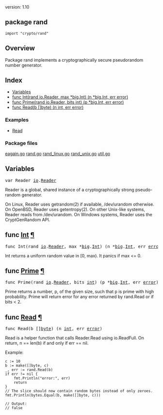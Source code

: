version: 1.10
## package rand

  `import "crypto/rand"`

## Overview

Package rand implements a cryptographically secure pseudorandom number
generator.

## Index

- [Variables](#pkg-variables)
- [func Int(rand io.Reader, max *big.Int) (n *big.Int, err error)](#Int)
- [func Prime(rand io.Reader, bits int) (p *big.Int, err error)](#Prime)
- [func Read(b []byte) (n int, err error)](#Read)

### Examples

- [Read](#exampleRead)

### Package files
 [eagain.go](//github.com/golang/go/blob/2ea7d3461bb41d0ae12b56ee52d43314bcdb97f9/src/crypto/rand/eagain.go) [rand.go](//github.com/golang/go/blob/2ea7d3461bb41d0ae12b56ee52d43314bcdb97f9/src/crypto/rand/rand.go) [rand_linux.go](//github.com/golang/go/blob/2ea7d3461bb41d0ae12b56ee52d43314bcdb97f9/src/crypto/rand/rand_linux.go) [rand_unix.go](//github.com/golang/go/blob/2ea7d3461bb41d0ae12b56ee52d43314bcdb97f9/src/crypto/rand/rand_unix.go) [util.go](//github.com/golang/go/blob/2ea7d3461bb41d0ae12b56ee52d43314bcdb97f9/src/crypto/rand/util.go)

<h2 id="pkg-variables">Variables</h2>

<pre>var <span id="Reader">Reader</span> <a href="/io/">io</a>.<a href="/io/#Reader">Reader</a></pre>

Reader is a global, shared instance of a cryptographically strong pseudo-random
generator.

On Linux, Reader uses getrandom(2) if available, /dev/urandom otherwise. On
OpenBSD, Reader uses getentropy(2). On other Unix-like systems, Reader reads
from /dev/urandom. On Windows systems, Reader uses the CryptGenRandom API.

<h2 id="Int">func <a href="//github.com/golang/go/blob/2ea7d3461bb41d0ae12b56ee52d43314bcdb97f9/src/crypto/rand/util.go#L96">Int</a>
    <a href="#Int">¶</a></h2>
<pre>func Int(rand <a href="/io/">io</a>.<a href="/io/#Reader">Reader</a>, max *<a href="/math/big/">big</a>.<a href="/math/big/#Int">Int</a>) (n *<a href="/math/big/">big</a>.<a href="/math/big/#Int">Int</a>, err <a href="/builtin/#error">error</a>)</pre>

Int returns a uniform random value in [0, max). It panics if max <= 0.

<h2 id="Prime">func <a href="//github.com/golang/go/blob/2ea7d3461bb41d0ae12b56ee52d43314bcdb97f9/src/crypto/rand/util.go#L21">Prime</a>
    <a href="#Prime">¶</a></h2>
<pre>func Prime(rand <a href="/io/">io</a>.<a href="/io/#Reader">Reader</a>, bits <a href="/builtin/#int">int</a>) (p *<a href="/math/big/">big</a>.<a href="/math/big/#Int">Int</a>, err <a href="/builtin/#error">error</a>)</pre>

Prime returns a number, p, of the given size, such that p is prime with high
probability. Prime will return error for any error returned by rand.Read or if
bits < 2.

<h2 id="Read">func <a href="//github.com/golang/go/blob/2ea7d3461bb41d0ae12b56ee52d43314bcdb97f9/src/crypto/rand/rand.go#L12">Read</a>
    <a href="#Read">¶</a></h2>
<pre>func Read(b []<a href="/builtin/#byte">byte</a>) (n <a href="/builtin/#int">int</a>, err <a href="/builtin/#error">error</a>)</pre>

Read is a helper function that calls Reader.Read using io.ReadFull. On return, n
== len(b) if and only if err == nil.

<a id="exampleRead"></a>
Example:

    c := 10
    b := make([]byte, c)
    _, err := rand.Read(b)
    if err != nil {
        fmt.Println("error:", err)
        return
    }
    // The slice should now contain random bytes instead of only zeroes.
    fmt.Println(bytes.Equal(b, make([]byte, c)))

    // Output:
    // false


